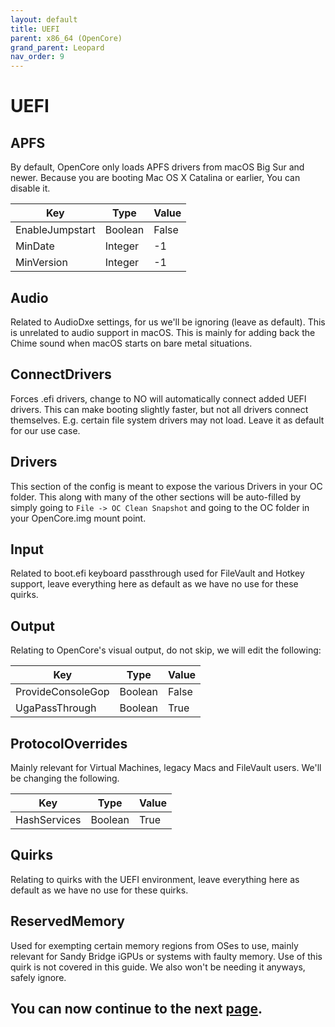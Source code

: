 ```yaml
---
layout: default
title: UEFI
parent: x86_64 (OpenCore)
grand_parent: Leopard
nav_order: 9
---
```


# UEFI

## APFS

By default, OpenCore only loads APFS drivers from macOS Big Sur and newer. Because you are booting Mac OS X Catalina or earlier, You can disable it.

| Key | Type | Value |
| ----- | ----- | ----- |
| EnableJumpstart | Boolean | False |
| MinDate | Integer | -1 |
| MinVersion | Integer | -1 |

## Audio

Related to AudioDxe settings, for us we'll be ignoring (leave as default). This is unrelated to audio support in macOS. This is mainly for adding back the Chime sound when macOS starts on bare metal situations.

## ConnectDrivers

Forces .efi drivers, change to NO will automatically connect added UEFI drivers. This can make booting slightly faster, but not all drivers connect themselves. E.g. certain file system drivers may not load. Leave it as default for our use case.

## Drivers

This section of the config is meant to expose the various Drivers in your OC folder. This along with many of the other sections will be auto-filled by simply going to ``File -> OC Clean Snapshot`` and going to the OC folder in your OpenCore.img mount point.

## Input

Related to boot.efi keyboard passthrough used for FileVault and Hotkey support, leave everything here as default as we have no use for these quirks.

## Output

Relating to OpenCore's visual output, do not skip, we will edit the following:

| Key | Type | Value |
| ----- | ----- | ----- |
| ProvideConsoleGop | Boolean | False |
| UgaPassThrough | Boolean | True |

## ProtocolOverrides

Mainly relevant for Virtual Machines, legacy Macs and FileVault users. We'll be changing the following.

| Key | Type | Value |
| ----- | ----- | ----- |
| HashServices | Boolean | True |

## Quirks

Relating to quirks with the UEFI environment, leave everything here as default as we have no use for these quirks.

## ReservedMemory

Used for exempting certain memory regions from OSes to use, mainly relevant for Sandy Bridge iGPUs or systems with faulty memory. Use of this quirk is not covered in this guide. We also won't be needing it anyways, safely ignore.

## You can now continue to the next <a href="../09-Complete">page</a>.
